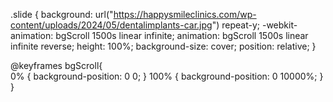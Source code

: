 .slide {
    background: url("https://happysmileclinics.com/wp-content/uploads/2024/05/dentalimplants-car.jpg") repeat-y;
    -webkit-animation: bgScroll 1500s linear infinite;
    animation: bgScroll 1500s linear infinite reverse;
    height: 100%;
    background-size: cover;
    position: relative;
}

@keyframes bgScroll{  
    0% {
        background-position: 0 0;
    }
    100% {
        background-position: 0 10000%;
    }
}